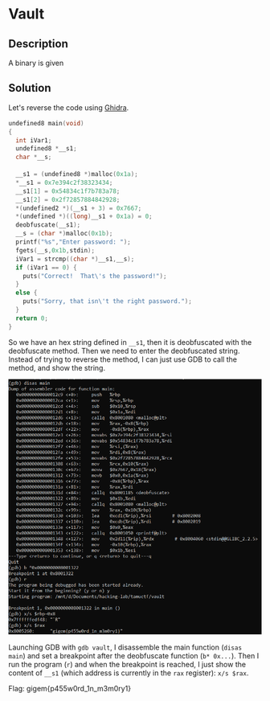 # Vault

## Description

A binary is given

## Solution

Let's reverse the code using [Ghidra](https://ghidra-sre.org/).
```c
undefined8 main(void)
{
  int iVar1;
  undefined8 *__s1;
  char *__s;
  
  __s1 = (undefined8 *)malloc(0x1a);
  *__s1 = 0x7e394c2f38323434;
  __s1[1] = 0x54834c1f7b783a78;
  __s1[2] = 0x2f72857884842928;
  *(undefined2 *)(__s1 + 3) = 0x7667;
  *(undefined *)((long)__s1 + 0x1a) = 0;
  deobfuscate(__s1);
  __s = (char *)malloc(0x1b);
  printf("%s","Enter password: ");
  fgets(__s,0x1b,stdin);
  iVar1 = strcmp((char *)__s1,__s);
  if (iVar1 == 0) {
    puts("Correct!  That\'s the password!");
  }
  else {
    puts("Sorry, that isn\'t the right password.");
  }
  return 0;
}
```

So we have an hex string defined in ```__s1```, then it is deobfuscated with the deobfuscate method. Then we need to enter the deobfuscated string. Instead of trying to reverse the method, I can just use GDB to call the method, and show the string.

![gdb](../images/vault.png)

Launching GDB with ```gdb vault```, I disassemble the main function (```disas main```) and set a breakpoint after the deobfuscate function (```b* 0x...```). Then I run the program (```r```) and when the breakpoint is reached, I just show the content of ```__s1``` (which address is currently in the ```rax``` register): ```x/s $rax```.

Flag: gigem{p455w0rd_1n_m3m0ry1}